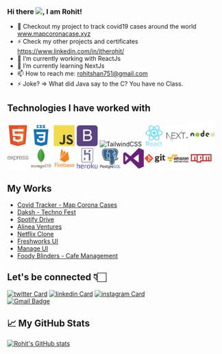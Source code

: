 ### Hi there <img src="https://raw.githubusercontent.com/MartinHeinz/MartinHeinz/master/wave.gif" width="30px">, I am Rohit!
- 🦠 Checkout my project to track covid19 cases around the world www.mapcoronacase.xyz
- ⚡ Check my other projects and certificates https://www.linkedin.com/in/itherohit/
- 🔭 I’m currently working with ReactJs
- 🌱 I’m currently learning NextJs
- 📫 How to reach me: rohitshan751@gmail.com
- ⚡ Joke? => What did Java say to the C? You have no Class.


## Technologies I have worked with
<img src="https://github.com/devicons/devicon/blob/master/icons/html5/html5-original.svg" alt="HTML" width="50" height="50"/> <img src="https://github.com/devicons/devicon/blob/master/icons/css3/css3-plain-wordmark.svg" alt="CSS" width="50" height="50"/> <img src="https://github.com/devicons/devicon/blob/master/icons/javascript/javascript-original.svg" alt="JavaScript" width="50" height="50"/> <img src="https://github.com/devicons/devicon/blob/master/icons/bootstrap/bootstrap-plain.svg" alt="Bootstrap" width="50" height="50"/> <img src="https://cdn.worldvectorlogo.com/logos/tailwindcss.svg" alt="TailwindCSS" width="50" height="50"/> <img 
src="https://github.com/devicons/devicon/blob/master/icons/react/react-original-wordmark.svg" alt="ReactJS" width="50" height="50"/> <img src="https://github.com/devicons/devicon/blob/master/icons/nextjs/nextjs-original-wordmark.svg" alt="NextJS" width="50" height="50"/> <img src="https://github.com/devicons/devicon/blob/master/icons/nodejs/nodejs-original-wordmark.svg" alt="NodeJS" width="60" height="60"/> <img src="https://github.com/devicons/devicon/blob/master/icons/express/express-original-wordmark.svg" alt="ExpressJS" width="50" height="50"/> <img src="https://github.com/devicons/devicon/blob/master/icons/mongodb/mongodb-original-wordmark.svg" alt="MongoDB" width="50" height="50"/> <img
src="https://github.com/devicons/devicon/blob/master/icons/firebase/firebase-plain-wordmark.svg" alt="Firebase" width="50" height="50"/> <img
src="https://github.com/devicons/devicon/blob/master/icons/heroku/heroku-original-wordmark.svg" alt="Heroku" width="50" height="50"/> <img src="https://github.com/devicons/devicon/blob/master/icons/postgresql/postgresql-original-wordmark.svg" alt="PostgreSQL" width="50" height="50"/> <img
src="https://github.com/devicons/devicon/blob/master/icons/visualstudio/visualstudio-plain.svg" alt="VScode" width="50" height="50" /><img src="https://github.com/devicons/devicon/blob/master/icons/git/git-original-wordmark.svg" alt="Git" width="50" height="50"/> <img src="https://github.com/devicons/devicon/blob/master/icons/amazonwebservices/amazonwebservices-original-wordmark.svg" alt="AWS" width="50" height="50"/> <img src="https://github.com/devicons/devicon/blob/master/icons/npm/npm-original-wordmark.svg" alt="npm" width="50" height="50"/> 

## My Works
- [Covid Tracker - Map Corona Cases](https://www.mapcoronacases.xyz/)
- [Daksh - Techno Fest](https://www.dakshtech.org/)
- [Spotify Drive](https://spotify-clone-275ce.web.app/)
- [Alinea Ventures](https://www.alineaventures.in/)
- [Netflix Clone](https://naughty-babbage-8c4a03.netlify.app/)
- [Freshworks UI](https://itherohit.github.io/FreshworkUI/)
- [Manage UI](https://itherohit.github.io/DSCFrontEnd-Manage/)
- [Foody Blinders - Cafe Management](http://foody-blinders.herokuapp.com/)

## Let's be connected 👇🏻

[![twitter Card](https://img.icons8.com/color/28/000000/twitter.png)](https://twitter.com/itherohit)
[![linkedin Card](https://img.icons8.com/color/28/000000/linkedin.png)](https://www.linkedin.com/in/itherohit)
[![instagram Card](https://img.icons8.com/fluent/28/000000/instagram-new.png)](https://www.instagram.com/ro0hit_/) 
<br>
[![Gmail Badge](https://img.shields.io/badge/-rohitshan751@gmail.com-c14438?style=flat-square&logo=Gmail&logoColor=white&link=mailto:rohitshan751@gmail.com)](mailto:rohitshan751@gmail.com)


## &#x1f4c8; My GitHub Stats

[![Rohit's GitHub stats](https://github-readme-stats.vercel.app/api?username=itherohit)](https://github.com/itherohit/github-readme-stats)

